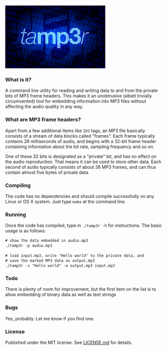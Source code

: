 ![](tamp3r.png)

### What is it?

A command line utility for reading and writing data to and from the private bits of MP3 frame headers. This makes it an unobtrusive (albeit trivially circumvented) tool for embedding information into MP3 files without affecting the audio quality in any way.

### What are MP3 frame headers?

Apart from a few additional items like `ID3` tags, an MP3 file basically consists of a stream of data blocks called "frames". Each frame typically contains 26 milliseconds of audio, and begins with a 32-bit frame header containing information about the bit rate, sampling frequency and so on.

One of these 32 bits is designated as a "private" bit, and has no effect on the audio reproduction. That means it can be used to store other data. Each second of audio typically consists of about 38 MP3 frames, and can thus contain almost five bytes of private data.

### Compiling

The code has no dependencies and should compile successfully on any Linux or OS X system. Just type `make` at the command line.

### Running

Once the code has compiled, type in `./tamp3r -h` for instructions. The basic usage is as follows:

    # show the data embedded in audio.mp3
    ./tamp3r -p audio.mp3

    # load input.mp3, write "Hello world" to the private data, and
    # save the marked MP3 data as output.mp3
    ./tamp3r -s "Hello world" -o output.mp3 input.mp3

### Todo

There is plenty of room for improvement, but the first item on the list is to allow embedding of binary data as well as text strings

### Bugs

Yes, probably. Let me know if you find one.

### License

Published under the MIT license. See [LICENSE.md](LICENSE.md) for details.
